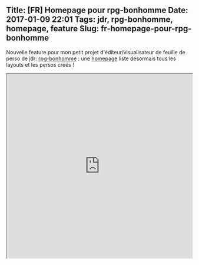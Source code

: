 Title: [FR] Homepage pour rpg-bonhomme
Date: 2017-01-09 22:01
Tags: jdr, rpg-bonhomme, homepage, feature
Slug: fr-homepage-pour-rpg-bonhomme
---
Nouvelle feature pour mon petit projet d'éditeur/visualisateur de feuille de perso de jdr: [rpg-bonhomme](https://github.com/Lucas-C/rpg-bonhomme) : une [homepage](https://chezsoi.org/lucas/jdr/rpg-bonhomme) liste désormais tous les layouts et les persos créés !

<iframe width="100%" height="500" src="https://chezsoi.org/lucas/jdr/rpg-bonhomme/"></iframe>